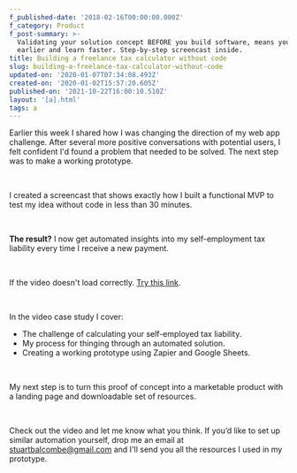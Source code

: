 ```yaml
---
f_published-date: '2018-02-16T00:00:00.000Z'
f_category: Product
f_post-summary: >-
  Validating your solution concept BEFORE you build software, means you can ship
  earlier and learn faster. Step-by-step screencast inside.
title: Building a freelance tax calculator without code
slug: building-a-freelance-tax-calculator-without-code
updated-on: '2020-01-07T07:34:08.493Z'
created-on: '2020-01-02T15:57:20.605Z'
published-on: '2021-10-22T16:00:10.510Z'
layout: '[a].html'
tags: a
---
```


Earlier this week I shared how I was changing the direction of my web app challenge. After several more positive conversations with potential users, I felt confident I'd found a problem that needed to be solved. The next step was to make a working prototype.

‍

I created a screencast that shows exactly how I built a functional MVP to test my idea without code in less than 30 minutes.

‍

**The result?** I now get automated insights into my self-employment tax liability every time I receive a new payment.

‍

If the video doesn't load correctly. [Try this link](https://soapbox.wistia.com/videos/jvwgETFubd).

‍

In the video case study I cover:

*   The challenge of calculating your self-employed tax liability.
*   My process for thinging through an automated solution.
*   Creating a working prototype using Zapier and Google Sheets.

‍

My next step is to turn this proof of concept into a marketable product with a landing page and downloadable set of resources.

‍

Check out the video and let me know what you think. If you’d like to set up similar automation yourself, drop me an email at [stuartbalcombe@gmail.com](mailto:stuartbalcombe@gmail.com) and I'll send you all the resources I used in my prototype.

‍
